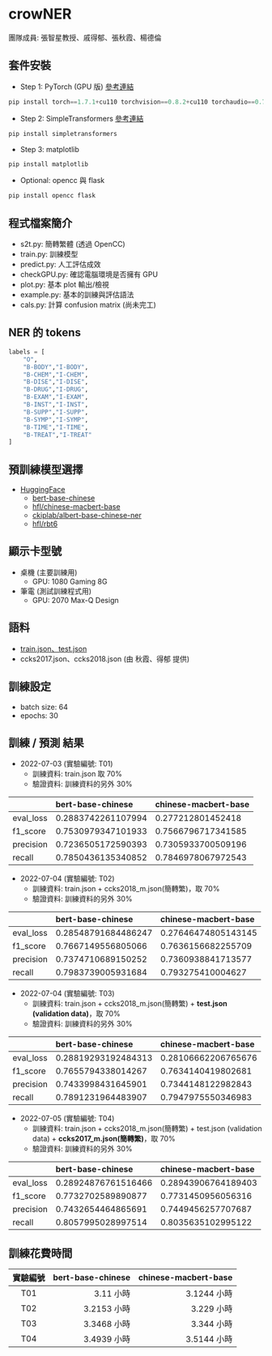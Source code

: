 # crowNER
團隊成員: 張智星教授、戚得郁、張秋霞、楊德倫

## 套件安裝
- Step 1: PyTorch (GPU 版) [參考連結](https://pytorch.org/get-started/previous-versions/#linux-and-windows-13)
```python
pip install torch==1.7.1+cu110 torchvision==0.8.2+cu110 torchaudio==0.7.2 -f https://download.pytorch.org/whl/torch_stable.html
```

- Step 2: SimpleTransformers [參考連結](https://simpletransformers.ai/docs/installation/#installation-steps)
```python
pip install simpletransformers
```

- Step 3: matplotlib
```python
pip install matplotlib
```

- Optional: opencc 與 flask
```python
pip install opencc flask
```

## 程式檔案簡介
- s2t.py: 簡轉繁體 (透過 OpenCC)
- train.py: 訓練模型
- predict.py: 人工評估成效
- checkGPU.py: 確認電腦環境是否擁有 GPU
- plot.py: 基本 plot 輸出/檢視
- example.py: 基本的訓練與評估語法
- cals.py: 計算 confusion matrix (尚未完工)

## NER 的 tokens
```python
labels = [
    "O",
    "B-BODY","I-BODY",
    "B-CHEM","I-CHEM",
    "B-DISE","I-DISE",
    "B-DRUG","I-DRUG",
    "B-EXAM","I-EXAM",
    "B-INST","I-INST",
    "B-SUPP","I-SUPP",
    "B-SYMP","I-SYMP",
    "B-TIME","I-TIME",
    "B-TREAT","I-TREAT"
]
```

## 預訓練模型選擇
- [HuggingFace](https://huggingface.co/)
  - [bert-base-chinese](https://huggingface.co/bert-base-chinese)
  - [hfl/chinese-macbert-base](https://huggingface.co/hfl/chinese-macbert-base)
  - [ckiplab/albert-base-chinese-ner](https://huggingface.co/ckiplab/albert-base-chinese-ner)
  - [hfl/rbt6](https://huggingface.co/hfl/rbt6)

## 顯示卡型號
- 桌機 (主要訓練用)
  - GPU: 1080 Gaming 8G
- 筆電 (測試訓練程式用)
  - GPU: 2070 Max-Q Design

## 語料
- [train.json、test.json](https://github.com/NCUEE-NLPLab/Chinese-HealthNER-Corpus)
- ccks2017.json、ccks2018.json (由 秋霞、得郁 提供)

## 訓練設定
- batch size: 64
- epochs: 30

## 訓練 / 預測 結果
- 2022-07-03 (實驗編號: T01)
  - 訓練資料: train.json 取 70%
  - 驗證資料: 訓練資料的另外 30%

|           | bert-base-chinese  | chinese-macbert-base |
|:----------|:-------------------|:---------------------|
| eval_loss | 0.2883742261107994 | 0.277212801452418 |
| f1_score  | 0.7530979347101933 | 0.7566796717341585 |
| precision | 0.7236505172590393 | 0.7305933700509196 |
| recall    | 0.7850436135340852 | 0.7846978067972543 |

- 2022-07-04 (實驗編號: T02)
  - 訓練資料: train.json + ccks2018_m.json(簡轉繁)，取 70%
  - 驗證資料: 訓練資料的另外 30%

|           | bert-base-chinese  | chinese-macbert-base |
|:----------|:-------------------|:---------------------|
| eval_loss | 0.28548791684486247 | 0.27646474805143145 |
| f1_score  | 0.7667149556805066 | 0.7636156682255709 |
| precision | 0.7374710689150252 | 0.7360938841713577 |
| recall    | 0.7983739005931684 | 0.793275410004627 |

- 2022-07-04 (實驗編號: T03)
  - 訓練資料: train.json + ccks2018_m.json(簡轉繁) + **test.json (validation data)**，取 70%
  - 驗證資料: 訓練資料的另外 30%

|           | bert-base-chinese  | chinese-macbert-base |
|:----------|:-------------------|:---------------------|
| eval_loss | 0.28819293192484313 | 0.28106662206765676 |
| f1_score  | 0.7655794338014267 | 0.7634140419802681 |
| precision | 0.7433998431645901 | 0.7344148122982843 |
| recall    | 0.7891231964483907 | 0.7947975550346983 |

- 2022-07-05 (實驗編號: T04)
  - 訓練資料: train.json + ccks2018_m.json(簡轉繁) + test.json (validation data) +  **ccks2017_m.json(簡轉繁)**，取 70%
  - 驗證資料: 訓練資料的另外 30%

|           | bert-base-chinese  | chinese-macbert-base |
|:----------|:-------------------|:---------------------|
| eval_loss | 0.28924876761516466 | 0.28943906764189403 |
| f1_score  | 0.7732702589890877 | 0.7731450956056316 |
| precision | 0.7432654464865691 | 0.7449456257707687 |
| recall    | 0.8057995028997514 | 0.8035635102995122 |

## 訓練花費時間
| 實驗編號 | bert-base-chinese       | chinese-macbert-base     |
|:-------:|------------------------:|-------------------------:|
|   T01   | 3.11 小時               | 3.1244 小時               |
|   T02   | 3.2153 小時             | 3.229  小時               |
|   T03   | 3.3468 小時             | 3.344 小時                |
|   T04   | 3.4939 小時             | 3.5144 小時               |